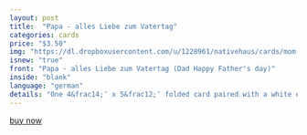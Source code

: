 ```yaml
---
layout: post
title:  "Papa - alles Liebe zum Vatertag"
categories: cards
price: "$3.50"
img: "https://dl.dropboxusercontent.com/u/1228961/nativehaus/cards/mom.jpg"
isnew: "true"
front: "Papa - alles Liebe zum Vatertag (Dad Happy Father's day)"
inside: "blank"
language: "german"
details: "One 4&frac14;″ x 5&frac12;″ folded card paired with a white envelope."
---
```


<a href="https://gum.co/DjcM" class="button button--green">buy now</a> <script type="text/javascript" src="https://gumroad.com/js/gumroad.js"></script>

